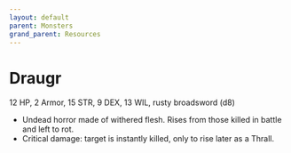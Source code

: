 ```yaml
---
layout: default
parent: Monsters
grand_parent: Resources
---
```


# Draugr

12 HP, 2 Armor, 15 STR, 9 DEX, 13 WIL, rusty broadsword (d8)

- Undead horror made of withered flesh. Rises from those killed in battle and left to rot.
- Critical damage: target is instantly  killed, only to rise later as a Thrall.
